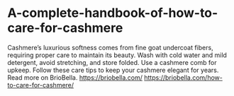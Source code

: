 # A-complete-handbook-of-how-to-care-for-cashmere
Cashmere’s luxurious softness comes from fine goat undercoat fibers, requiring proper care to maintain its beauty. Wash with cold water and mild detergent, avoid stretching, and store folded. Use a cashmere comb for upkeep. Follow these care tips to keep your cashmere elegant for years. Read more on BrioBella.
https://briobella.com/
https://briobella.com/how-to-care-for-cashmere/
